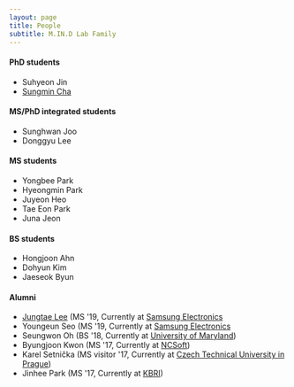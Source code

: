```yaml
---
layout: page
title: People
subtitle: M.IN.D Lab Family
---
```


#### PhD students

* Suhyeon Jin 
* [Sungmin Cha](https://csm9493.github.io/about) 

#### MS/PhD integrated students

* Sunghwan Joo 
* Donggyu Lee 

#### MS students

* Yongbee Park
* Hyeongmin Park 
* Juyeon Heo 
* Tae Eon Park 
* Juna Jeon 

#### BS students

* Hongjoon Ahn  
* Dohyun Kim
* Jaeseok Byun 

#### Alumni

* [Jungtae Lee](https://jungtae9lee.github.io/about/) (MS '19, Currently at [Samsung Electronics](http://www.samsung.com)
* Youngeun Seo (MS '19, Currently at [Samsung Electronics](http://www.samsung.com)
* Seungwon Oh (BS '18, Currently at [University of Maryland](https://www.umd.edu/))
* Byungjoon Kwon (MS '17, Currently at [NCSoft](http://kr.ncsoft.com/korean/))
* Karel Setnička (MS visitor '17, Currently at [Czech Technical University in Prague](https://www.cvut.cz/en))
* Jinhee Park (MS '17, Currently at [KBRI](http://www.kbri.re.kr/new/pages_eng/main/))

